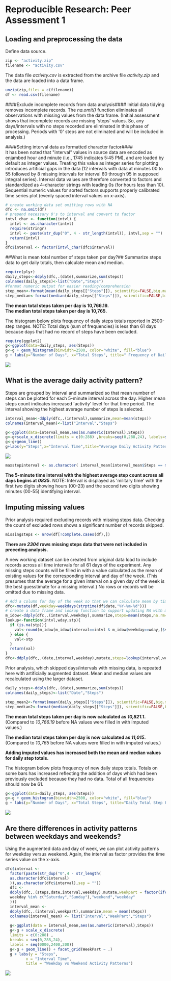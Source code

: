 # Reproducible Research: Peer Assessment 1

## Loading and preprocessing the data
Define data source.

```r
zip <- "activity.zip"
filename <- "activity.csv"
```
The data file *activity.csv* is extracted from the archive file *activity.zip* and the data are loaded into a data frame.  

```r
unzip(zip,files = c(filename))
df <- read.csv(filename)
```
  
####Exclude incomplete records from data analysis####
Initial data tidying removes incomplete records. The *na.omit()* function eliminates all observations with missing values from the data frame. (Initial assessment shows that incomplete records are missing 'steps' values. So, any days/intervals with no steps recorded are eliminated in this phase of processing. Periods with '0' steps are not eliminated and will be included in analysis.)  

####Setting interval data as formatted character factor####  
It has been noted that "interval" values in source data are encoded as enjambed hour and minute (i.e., 1745 indicates 5:45 PM), and are loaded by default as integer values. Treating this value as integer series for plotting introduces artificial gaps in the data (12 intervals with data at minutes 00 to 55 followed by 8  missing intervals for interval 60 through 95 in supposed integral series). Interval data values are therefore converted to factors and standardized as 4-character strings with leading 0s (for hours less than 10). Sequential numeric values for sorted factors supports properly calibrated time series plot (evenly spaced interval values on x-axis).

```r
# create working data set omitting rows with NA
dfc <- na.omit(df)
# prepend necessary 0's to interval and convert to factor
intvl_char <- function(intvl) {
  intvl <- as.character(intvl)
  require(stringr)
  intvl <- paste(str_dup("0", 4 - str_length(intvl)), intvl,sep = "")
  return(intvl)
}
dfc$interval <- factor(intvl_char(dfc$interval))
```

##What is mean total number of steps taken per day?##
Summarize steps data to get daily totals, then calculate mean and median.

```r
require(plyr)
daily_steps<-ddply(dfc,.(date),summarize,sum(steps))
colnames(daily_steps)<-list("Date","Steps")
#format numeric output for easier reading/comprehension
step_mean<-format(mean(daily_steps[["Steps"]]), scientific=FALSE,big.mark=",",big.interval=3)
step_median<-format(median(daily_steps[["Steps"]]), scientific=FALSE,big.mark=",",big.interval=3)
```
**The mean total steps taken per day is 10,766.19.**  
**The median total steps taken per day is 10,765.**  
  
The histogram below plots frequency of daily steps totals reported in 2500-step ranges. NOTE: Total days (sum of frequencies) is less than 61 days because days that had no record of steps have been excluded.

```r
require(ggplot2)
g<-ggplot(data=daily_steps, aes(Steps)) 
g<-g + geom_histogram(binwidth=2500, color="white", fill="blue")
g + labs(y="Number of Days", x="Total Steps", title=" Frequency of Daily Steps Totals")
```

![](figure/dailystepshistogram-1.png) 

## What is the average daily activity pattern? 
Steps are grouped by interval and summarized so that mean number of steps can be plotted for each 5-minute interval across the day. Higher mean steps count indicates increased 'activity' level for that time period. 
The interval showing the highest average number of steps is selected.

```r
interval_mean<-ddply(dfc,.(interval),summarize,mean=mean(steps))
colnames(interval_mean)<-list("Interval","Steps")

g<-ggplot(data=interval_mean,aes(as.numeric(Interval),Steps))
g<-g+scale_x_discrete(limits = c(0:288) ,breaks=seq(0,288,24), labels=seq(0000,2400,200)) 
g<-g+geom_line() 
g+labs(y="Steps",x="Interval Time",title="Average Daily Activity Pattern")
```

![](figure/plotactivitypattern-1.png) 

```r
maxstepinterval <- as.character( interval_mean[interval_mean$Steps == max(interval_mean$Steps), ]$Interval)
```
  
**The 5-minute time interval with the highest average step count across all days begins at *0835*.** NOTE: Interval is displayed as 'military time' with the first two digits showing hours (00-23) and the second two digits showing minutes (00-55) identifying interval.  

## Imputing missing values
Prior analysis required excluding records with missing steps data. Checking the count of excluded rows shows a significant number of records skipped.

```r
missingsteps <- nrow(df[!complete.cases(df),])
```
**There are *2304* rows missing steps data that were not included in preceding analysis.**

A new working dataset can be created from original data load to include records across all time intervals for all 61 days of the experiment. Any missing steps counts will be filled in with a value calculated as the mean of existing values for the corresponding interval and day of the week. (This presumes that the average for a given interval on a given day of the week is the best guesstimate for a missing interval.) No rows or records will be omitted due to missing data.

```r
# Add a column for day of the week so that we can calculate mean by time interval and day of week
dfc<-mutate(df,weekday=weekdays(strptime(df$date,"%Y-%m-%d")))
# create a data frame and lookup function to support updating NA with mean value for specified day of week and interval 
m_idow<-ddply(dfc,.(interval,weekday),summarize,steps=mean(steps,na.rm=TRUE))
lookup<-function(intvl,wday,stp){
  if (is.na(stp)){
    val<-round(m_idow[m_idow$interval==intvl & m_idow$weekday==wday,]$steps)
  } else { 
    val<-stp
  }
  return(val)
}
dfc<-ddply(dfc,.(date,interval,weekday),mutate,steps=lookup(interval,weekday,steps))
```
Prior analysis, which skipped days/intervals with missing data, is repeated here with artificially augmented dataset. Mean and median values are recalculated using the larger dataset.

```r
daily_steps<-ddply(dfc,.(date),summarize,sum(steps))
colnames(daily_steps)<-list("Date","Steps")

step_mean2<-format(mean(daily_steps[["Steps"]]), scientific=FALSE,big.mark=",",big.interval=3)
step_median2<-format(median(daily_steps[["Steps"]]), scientific=FALSE,big.mark=",",big.interval=3)
```
**The mean total steps taken per day is now calculated as *10,821.1*.** (Compared to *10,766.19* before NA values were filled in with imputed values.)

**The median total steps taken per day is now calculated as *11,015*.** (Compared to *10,765* before NA values were filled in with imputed values.)

**Adding imputed values has increased both the mean and median values for daily step totals.**

The histogram below plots frequency of new daily steps totals. Totals on some bars has increased reflecting the addition of days which had been previously excluded because they had no data. Total of all frequencies should now be 61.  


```r
g<-ggplot(data=daily_steps, aes(Steps)) 
g<-g + geom_histogram(binwidth=2500, color="white", fill="blue") 
g + labs(y="Number of Days", x="Total Steps", title="Daily Total Step Frequency (with imputed data)")
```

![](figure/repeatdailystepshistogram-1.png) 

## Are there differences in activity patterns between weekdays and weekends?
Using the augmented data and day of week, we can plot activity patterns for weekday versus weekend. Again, the interval as factor provides the time series value on the x-axis.

```r
dfc$interval <-
  factor(paste(str_dup("0",4 - str_length(
  as.character(dfc$interval)
  )),as.character(dfc$interval),sep = ""))
  dfc <-
  ddply(dfc,.(steps,date,interval,weekday),mutate,weekpart = factor(ifelse(
  weekday %in% c("Saturday","Sunday"),"weekend","weekday"
  )))
  interval_mean <-
  ddply(dfc,.(interval,weekpart),summarize,mean = mean(steps))
  colnames(interval_mean) <- list("Interval","WeekPart","Steps")
  
  g<-ggplot(data = interval_mean,aes(as.numeric(Interval),Steps)) 
  g<-g + scale_x_discrete(
  limits = c(0:288) ,
  breaks = seq(0,288,24),
  labels = seq(0000,2400,200)) 
  g<-g + geom_line() + facet_grid(WeekPart ~ .)
  g + labs(y = "Steps",
         x = "Interval Time",
         title = "Weekday vs Weekend Activity Patterns")
```

![](figure/analyzeforweekends-1.png) 

